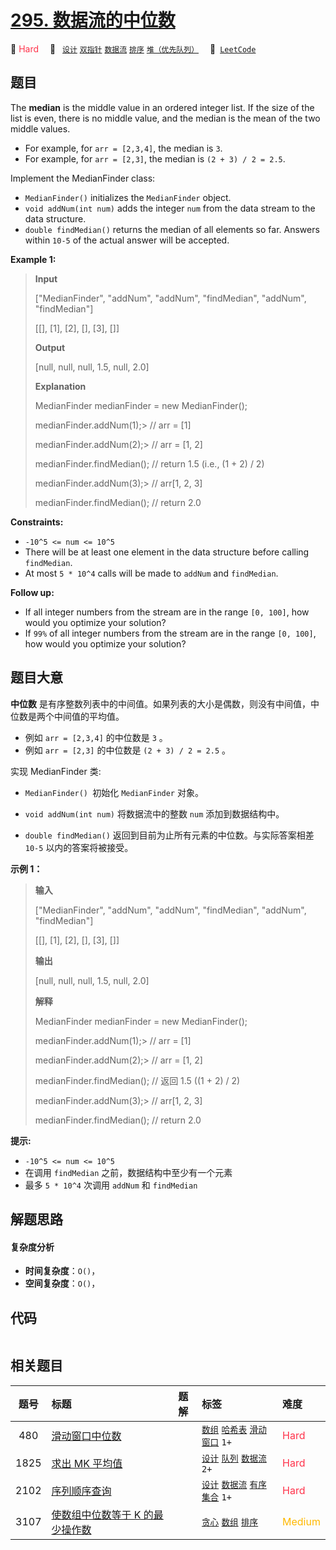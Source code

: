# [295. 数据流的中位数](https://leetcode.com/problems/find-median-from-data-stream)

🔴 <font color=#ff334b>Hard</font>&emsp; 🔖&ensp; [`设计`](/tag/design.md) [`双指针`](/tag/two-pointers.md) [`数据流`](/tag/data-stream.md) [`排序`](/tag/sorting.md) [`堆（优先队列）`](/tag/heap-priority-queue.md)&emsp; 🔗&ensp;[`LeetCode`](https://leetcode.com/problems/find-median-from-data-stream)

## 题目

The **median** is the middle value in an ordered integer list. If the size of
the list is even, there is no middle value, and the median is the mean of the
two middle values.

  * For example, for `arr = [2,3,4]`, the median is `3`.
  * For example, for `arr = [2,3]`, the median is `(2 + 3) / 2 = 2.5`.

Implement the MedianFinder class:

  * `MedianFinder()` initializes the `MedianFinder` object.
  * `void addNum(int num)` adds the integer `num` from the data stream to the data structure.
  * `double findMedian()` returns the median of all elements so far. Answers within `10-5` of the actual answer will be accepted.



**Example 1:**

> 
> 
> 
> 
> 
> **Input**
> 
> ["MedianFinder", "addNum", "addNum", "findMedian", "addNum", "findMedian"]
> 
> [[], [1], [2], [], [3], []]
> 
> **Output**
> 
> [null, null, null, 1.5, null, 2.0]
> 
> 
> 
> **Explanation**
> 
> MedianFinder medianFinder = new MedianFinder();
> 
> medianFinder.addNum(1);> 
> // arr = [1]
> 
> medianFinder.addNum(2);> 
> // arr = [1, 2]
> 
> medianFinder.findMedian(); // return 1.5 (i.e., (1 + 2) / 2)
> 
> medianFinder.addNum(3);> 
> // arr[1, 2, 3]
> 
> medianFinder.findMedian(); // return 2.0

**Constraints:**

  * `-10^5 <= num <= 10^5`
  * There will be at least one element in the data structure before calling `findMedian`.
  * At most `5 * 10^4` calls will be made to `addNum` and `findMedian`.



**Follow up:**

  * If all integer numbers from the stream are in the range `[0, 100]`, how would you optimize your solution?
  * If `99%` of all integer numbers from the stream are in the range `[0, 100]`, how would you optimize your solution?


## 题目大意

**中位数** 是有序整数列表中的中间值。如果列表的大小是偶数，则没有中间值，中位数是两个中间值的平均值。

  * 例如 `arr = [2,3,4]` 的中位数是 `3` 。
  * 例如 `arr = [2,3]` 的中位数是 `(2 + 3) / 2 = 2.5` 。

实现 MedianFinder 类:

  * `MedianFinder() `初始化 `MedianFinder` 对象。

  * `void addNum(int num)` 将数据流中的整数 `num` 添加到数据结构中。

  * `double findMedian()` 返回到目前为止所有元素的中位数。与实际答案相差 `10-5` 以内的答案将被接受。

**示例 1：**

> 
> 
> 
> 
> 
> **输入**
> 
> ["MedianFinder", "addNum", "addNum", "findMedian", "addNum", "findMedian"]
> 
> [[], [1], [2], [], [3], []]
> 
> **输出**
> 
> [null, null, null, 1.5, null, 2.0]
> 
> 
> 
> **解释**
> 
> MedianFinder medianFinder = new MedianFinder();
> 
> medianFinder.addNum(1);> 
> // arr = [1]
> 
> medianFinder.addNum(2);> 
> // arr = [1, 2]
> 
> medianFinder.findMedian(); // 返回 1.5 ((1 + 2) / 2)
> 
> medianFinder.addNum(3);> 
> // arr[1, 2, 3]
> 
> medianFinder.findMedian(); // return 2.0

**提示:**

  * `-10^5 <= num <= 10^5`
  * 在调用 `findMedian` 之前，数据结构中至少有一个元素
  * 最多 `5 * 10^4` 次调用 `addNum` 和 `findMedian`


## 解题思路

#### 复杂度分析

- **时间复杂度**：`O()`，
- **空间复杂度**：`O()`，

## 代码

```javascript

```

## 相关题目

<!-- prettier-ignore -->
| 题号 | 标题 | 题解 | 标签 | 难度 |
| :------: | :------ | :------: | :------ | :------ |
| 480 | [滑动窗口中位数](https://leetcode.com/problems/sliding-window-median) |  |  [`数组`](/tag/array.md) [`哈希表`](/tag/hash-table.md) [`滑动窗口`](/tag/sliding-window.md) `1+` | <font color=#ff334b>Hard</font> |
| 1825 | [求出 MK 平均值](https://leetcode.com/problems/finding-mk-average) |  |  [`设计`](/tag/design.md) [`队列`](/tag/queue.md) [`数据流`](/tag/data-stream.md) `2+` | <font color=#ff334b>Hard</font> |
| 2102 | [序列顺序查询](https://leetcode.com/problems/sequentially-ordinal-rank-tracker) |  |  [`设计`](/tag/design.md) [`数据流`](/tag/data-stream.md) [`有序集合`](/tag/ordered-set.md) `1+` | <font color=#ff334b>Hard</font> |
| 3107 | [使数组中位数等于 K 的最少操作数](https://leetcode.com/problems/minimum-operations-to-make-median-of-array-equal-to-k) |  |  [`贪心`](/tag/greedy.md) [`数组`](/tag/array.md) [`排序`](/tag/sorting.md) | <font color=#ffb800>Medium</font> |